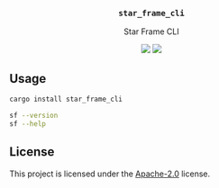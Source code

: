 <h3 align="center">
  <code>star_frame_cli</code>
</h3>
<p align="center">
 Star Frame CLI
</p>
<p align="center">
  <a href="https://crates.io/crates/star_frame_cli"><img src="https://img.shields.io/crates/v/star_frame_cli?logo=rust" /></a>
  <a href="https://docs.rs/star_frame_cli"><img src="https://img.shields.io/docsrs/star_frame_cli?logo=docsdotrs" /></a>
</p>

## Usage

```bash
cargo install star_frame_cli
```

```bash
sf --version
sf --help
```

## License

This project is licensed under the [Apache-2.0](LICENSE) license.
